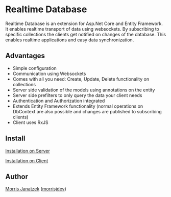 # Realtime Database
Realtime Database is an extension for Asp.Net Core and Entity Framework.
It enables realtime transport of data using websockets.
By subscribing to specific collections the clients get notified on changes of the database.
This enables realtime applications and easy data synchronization.

## Advantages

- Simple configuration
- Communication using Websockets
- Comes with all you need: Create, Update, Delete functionality on collections
- Server side validation of the models using annotations on the entity
- Server side prefilters to only query the data your client needs
- Authentication and Authorization integrated
- Extends Entity Framework functionality 
(normal operations on DbContext are also possible and changes are published to subscribing clients)
- Client uses RxJS

## Install

[Installation on Server](Server.md)

[Installation on Client](DemoClient/projects/ng-realtime-database/Readme.md)

## Author

[Morris Janatzek](http://morrisj.net) ([morrisjdev](https://github.com/morrisjdev))